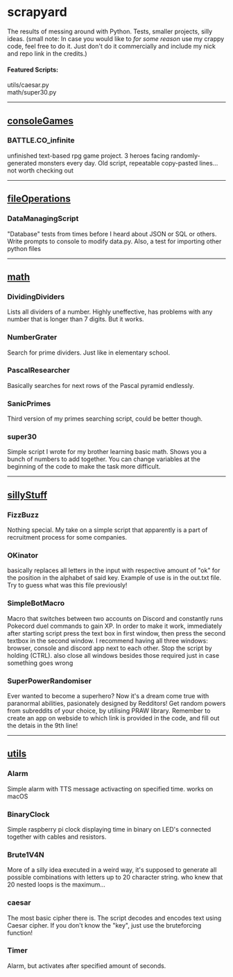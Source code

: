 # scrapyard
The results of messing around with Python. Tests, smaller projects, silly ideas.
(small note: In case you would like to *for some reason*  use my crappy code, feel free to do it. Just don't do it commercially and include my nick and repo link in the credits.)
#### Featured Scripts:
utils/caesar.py\
math/super30.py

-----
## [consoleGames](consoleGames)
### BATTLE.CO_infinite
unfinished text-based rpg game project. 3 heroes facing randomly-generated monsters every day. Old script, repeatable copy-pasted lines... not worth checking out

-----
## [fileOperations](fileOperations)
### DataManagingScript
"Database" tests from times before I heard about JSON or SQL or others. Write prompts to console to modify data.py. Also, a test for importing other python files

-----
## [math](math)
### DividingDividers
Lists all dividers of a number. Highly uneffective, has problems with any number that is longer than 7 digits. But it works.
### NumberGrater
Search for prime dividers. Just like in elementary school.
### PascalResearcher
Basically searches for next rows of the Pascal pyramid endlessly.
### SanicPrimes
Third version of my primes searching script, could be better though.
### super30
Simple script I wrote for my brother learning basic math. Shows you a bunch of numbers to add together. You can change variables at the beginning of the code to make the task more difficult.

-----
## [sillyStuff](sillyStuff)
### FizzBuzz
Nothing special. My take on a simple script that apparently is a part of recruitment process for some companies.
### OKinator
basically replaces all letters in the input with respective amount of "ok" for the position in the alphabet of said key. Example of use is in the out.txt file. Try to guess what was this file previously!
### SimpleBotMacro
Macro that switches between two accounts on Discord and constantly runs Pokecord duel commands to gain XP. In order to make it work, immediately after starting script press the text box in first window, then press the second textbox in the second window. I recommend having all three windows: browser, console and discord app next to each other. Stop the script by holding (CTRL). also close all windows besides those required just in case something goes wrong
### SuperPowerRandomiser
Ever wanted to become a superhero? Now it's a dream come true with paranormal abilities, pasionately designed by Redditors! Get random powers from subreddits of your choice, by utilising PRAW library. Remember to create an app on webside to which link is provided in the code, and fill out the detais in the 9th line!

-----
## [utils](utils)
### Alarm
Simple alarm with TTS message activacting on specified time. works on macOS
### BinaryClock
Simple raspberry pi clock displaying time in binary on LED's connected together with cables and resistors.
### Brute1V4N
More of a silly idea executed in a weird way, it's supposed to generate all possible combinations with letters up to 20 character string. who knew that 20 nested loops is the maximum...
### caesar
The most basic cipher there is. The script decodes and encodes text using Caesar cipher. If you don't know the "key", just use the bruteforcing function!
### Timer
Alarm, but activates after specified amount of seconds.

